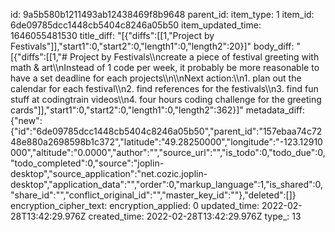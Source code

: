 id: 9a5b580b1211493ab12438469f8b9648
parent_id: 
item_type: 1
item_id: 6de09785dcc1448cb5404c8246a05b50
item_updated_time: 1646055481530
title_diff: "[{\"diffs\":[[1,\"Project by Festivals\"]],\"start1\":0,\"start2\":0,\"length1\":0,\"length2\":20}]"
body_diff: "[{\"diffs\":[[1,\"# Project by Festivals\\\ncreate a piece of festival greeting with math & art\\\nInstead of 1 code per week, it probably be more reasonable to have a set deadline for each projects\\\n\\\nNext action:\\\n1. plan out the calendar for each festival\\\n2. find references for the festivals\\\n3. find fun stuff at codingtrain videos\\\n4. four hours coding challenge for the greeting cards\"]],\"start1\":0,\"start2\":0,\"length1\":0,\"length2\":362}]"
metadata_diff: {"new":{"id":"6de09785dcc1448cb5404c8246a05b50","parent_id":"157ebaa74c7248e880a2698598b1c372","latitude":"49.28250000","longitude":"-123.12910000","altitude":"0.0000","author":"","source_url":"","is_todo":0,"todo_due":0,"todo_completed":0,"source":"joplin-desktop","source_application":"net.cozic.joplin-desktop","application_data":"","order":0,"markup_language":1,"is_shared":0,"share_id":"","conflict_original_id":"","master_key_id":""},"deleted":[]}
encryption_cipher_text: 
encryption_applied: 0
updated_time: 2022-02-28T13:42:29.976Z
created_time: 2022-02-28T13:42:29.976Z
type_: 13